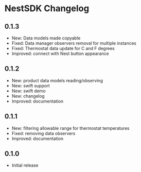# NestSDK Changelog

## 0.1.3

- New: Data models made copyable
- Fixed: Data manager observers removal for multiple instances
- Fixed: Thermostat data update for C and F degrees
- Improved: connect with Nest button appearance

## 0.1.2

- New: product data models reading/observing
- New: swift support
- New: swift demo
- New: changelog
- Improved: documentation

## 0.1.1

- New: filtering allowable range for thermostat temperatures
- Fixed: removing data observers
- Improved: documentation

## 0.1.0

- Initial release